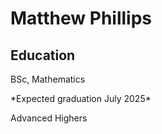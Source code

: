 # Matthew Phillips

## Education

BSc, Mathematics 
<p>*Expected graduation July 2025*

Advanced Highers
